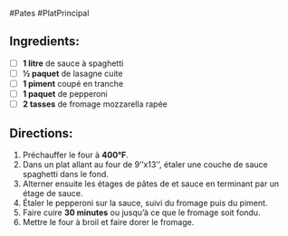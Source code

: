 #Pates #PlatPrincipal 

## Ingredients:
- [ ] **1 litre** de sauce à spaghetti
- [ ] **½ paquet** de lasagne cuite
- [ ] **1 piment** coupé en tranche
- [ ] **1 paquet** de pepperoni
- [ ] **2 tasses** de fromage mozzarella rapée

## Directions:
1. Préchauffer le four à **400°F**.
2. Dans un plat allant au four de 9’’x13’’, étaler une couche de sauce spaghetti dans le fond.
3. Alterner ensuite les étages de pâtes de et sauce en terminant par un étage de sauce.
4. Étaler le pepperoni sur la sauce, suivi du fromage puis du piment.
5. Faire cuire **30 minutes** ou jusqu’à ce que le fromage soit fondu.
6. Mettre le four à broil et faire dorer le fromage.